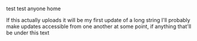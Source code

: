 test test anyone home

If this actually uploads it will be my first update of a long string
I'll probably make updates accessible from one another at some point, if anything that'll be under this text
